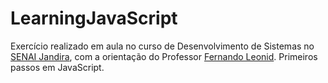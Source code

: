 # LearningJavaScript
Exercício realizado em aula no curso de Desenvolvimento de Sistemas no [SENAI Jandira](https://jandira.sp.senai.br/), com a orientação do Professor [Fernando Leonid](https://github.com/fernandoleonid). Primeiros passos em JavaScript.
